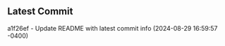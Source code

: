 
## Latest Commit
a1f26ef - Update README with latest commit info (2024-08-29 16:59:57 -0400) <Yunxi-Zhou>
